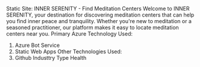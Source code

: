 Static Site: INNER SERENITY - Find Meditation Centers
Welcome to INNER SERENITY, your destination for discovering meditation centers that can help you find inner peace and tranquility. Whether you're new to meditation or a seasoned practitioner, our platform makes it easy to locate meditation centers near you.
Primary Azure Technology Used:
   1. Azure Bot Service
   2. Static Web Apps
Other Technologies Used:
   1. Github
Industtry Type
Health
